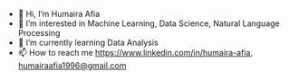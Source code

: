 - 👋 Hi, I’m Humaira Afia
- 👀 I’m interested in Machine Learning, Data Science, Natural Language Processing
- 🌱 I’m currently learning Data Analysis
- 📫 How to reach me https://www.linkedin.com/in/humaira-afia, humairaafia1996@gmail.com

<!---
humaira1996/humaira1996 is a ✨ special ✨ repository because its `README.md` (this file) appears on your GitHub profile.
You can click the Preview link to take a look at your changes.
--->

